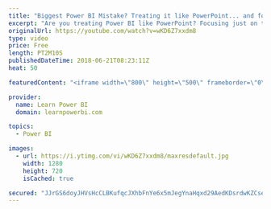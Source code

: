 ```yaml
---
title: "Biggest Power BI Mistake? Treating it like PowerPoint... and focusing only on visuals"
excerpt: "Are you treating Power BI like PowerPoint? Focusing just on the pretty visuals? You may be making a BIG mistake :-(  • Power BI Step-by-Step Tutorial on YouTube http://bit.ly/2tmLBTX • Data Modeling in Power BI on YouTube http://bit.ly/2McAap5 ================================= FREE Power BI Step-by-Step"
originalUrl: https://youtube.com/watch?v=wKD6Z7xxdm8
type: video
price: Free
length: PT2M10S
publishedDateTime: 2018-06-21T08:23:11Z
heat: 50

featuredContent: "<iframe width=\"800\" height=\"500\" frameborder=\"0\" src=\"https://www.youtube.com/embed/wKD6Z7xxdm8\" allow=\"accelerometer; autoplay; encrypted-media; gyroscope; picture-in-picture\" allowfullscreen></iframe>"

provider:
  name: Learn Power BI
  domain: learnpowerbi.com

topics:
  - Power BI

images:
  - url: https://i.ytimg.com/vi/wKD6Z7xxdm8/maxresdefault.jpg
    width: 1280
    height: 720
    isCached: true

secured: "JJrGS6doyJHVsHcCLBKufqcJXhbFnYe6x5mJegYnaHqxd29AedKDsrdwKZCsexUC6jwUCZJB5yn9fn2oC01AS+i7Zdo1Fn6M72kypNoXN/w6ez8zABU+wfw2cQqXNEEW6sSpTCBw90qQlAATjQXWAnH0gJTAn60Z095yx5FjRf0TGA/ouXV4nImVNj80d/UO/j6RdRzgTed3hMtO8fPaLPYf89uw9GGDKKPz+7/uqS4TNFuw5v18PRqYdHI4GiF4fXo51In1H473ZUQb3qnjgP8jL5WiihwolBBlDck2fSXsimtBGrG9vkDeGLNUpGIoZV6KrVompNK6+sPWcQ5YqH+Au/RHlFIuwK+xYUb0dVEy/slrSjiyZqgxRfeDM6+7OOGIxP9lO7n9i/kWAaWrtlmEpzYTQbXqSFmKYHSuDOw=;B5jXcwM+cTmpbcwiFtd3YA=="
---
```


